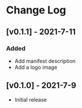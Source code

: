 # Change Log

## [v0.1.1] - 2021-7-11

### Added

- Add manifest description
- Add a logo image
## [v0.1.0] - 2021-7-9

- Initial release
